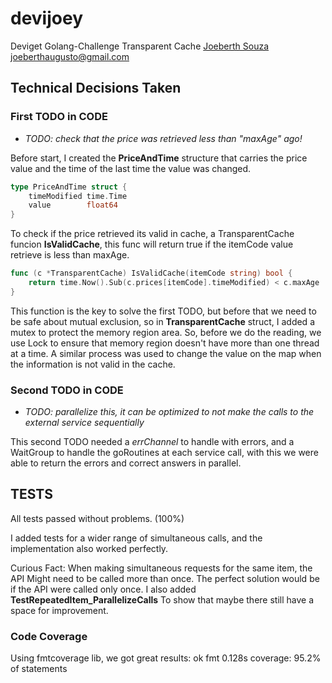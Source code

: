 # devijoey
Deviget Golang-Challenge Transparent Cache
[Joeberth Souza](https://www.linkedin.com/in/joeberth-souza-5624a112a/)
joeberthaugusto@gmail.com

## Technical Decisions Taken

### First TODO in CODE ###
- *TODO: check that the price was retrieved less than "maxAge" ago!*

Before start, I created the **PriceAndTime** structure that carries the price value and the time of the last time the value was changed.

```go
type PriceAndTime struct {
	timeModified time.Time
	value        float64
}

```

To check if the price retrieved its valid in cache, a  TransparentCache funcion **IsValidCache**, this func will return true if the itemCode value retrieve is less than maxAge.

```go
func (c *TransparentCache) IsValidCache(itemCode string) bool {
	return time.Now().Sub(c.prices[itemCode].timeModified) < c.maxAge
}

```

This function is the key to solve the first TODO, but before that we need to be safe about mutual exclusion, so in **TransparentCache** struct, I added a mutex to protect the memory region area. So, before we do the reading, we use Lock to ensure that memory region doesn't have more than one thread at a time. A similar process was used to change the value on the map when the information is not valid in the cache.

### Second TODO in CODE ###

- *TODO: parallelize this, it can be optimized to not make the calls to the external service sequentially*

This second TODO needed a *errChannel* to handle with errors, and a WaitGroup to handle the goRoutines at each service call, with this we were able to return the errors and correct answers in parallel.

## TESTS

All tests passed without problems. (100%)

I added tests for a wider range of simultaneous calls, and the implementation also worked perfectly.

Curious Fact:
When making simultaneous requests for the same item, the API Might need to be called more than once. The perfect solution would be if the API were called only once.
I also added **TestRepeatedItem_ParallelizeCalls** To show that maybe there still have a space for improvement.

### Code Coverage

Using fmtcoverage lib, we got great results:
ok      fmt     0.128s  coverage: 95.2% of statements


